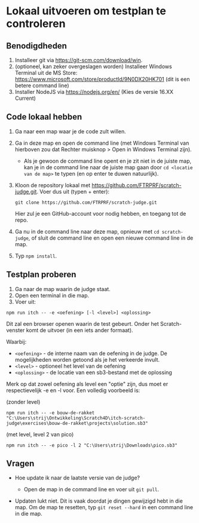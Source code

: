 # Lokaal uitvoeren om testplan te controleren

## Benodigdheden

1. Installeer git via https://git-scm.com/download/win.
2. (optioneel, kan zeker overgeslagen worden) Installeer Windows Terminal uit de MS Store: https://www.microsoft.com/store/productId/9N0DX20HK701 (dit is een betere command line)
3. Installer NodeJS via https://nodejs.org/en/ (Kies de versie 16.XX Current)

## Code lokaal hebben

1. Ga naar een map waar je de code zult willen.
2. Ga in deze map en open de command line (met Windows Terminal van hierboven zou dat Rechter muisknop > Open in Windows Terminal zijn).
   - Als je gewoon de command line opent en je zit niet in de juiste map, kan je in de command line naar de juiste map gaan door `cd <locatie van de map>` te typen (en op enter te duwen natuurlijk).
3. Kloon de repository lokaal met https://github.com/FTRPRF/scratch-judge.git. Voer dus uit (typen + enter):

   ```
   git clone https://github.com/FTRPRF/scratch-judge.git
   ```

   Hier zul je een GitHub-account voor nodig hebben, en toegang tot de repo.

4. Ga nu in de command line naar deze map, opnieuw met `cd scratch-judge`, of sluit de command line en open een nieuwe command line in de map.
5. Typ `npm install`.

## Testplan proberen

1. Ga naar de map waarin de judge staat.
2. Open een terminal in die map.
3. Voer uit:

```
npm run itch -- -e <oefening> [-l <level>] <oplossing>
```

Dit zal een browser openen waarin de test gebeurt.
Onder het Scratch-venster komt de uitvoer (in een iets ander formaat).

Waarbij:

- `<oefening>` - de interne naam van de oefening in de judge. De mogelijkheden worden getoond als je het verkeerde invult.
- `<level>` - optioneel het level van de oefening
- `<oplossing>` - de locatie van een sb3-bestand met de oplossing

Merk op dat zowel oefening als level een "optie" zijn, dus moet er respectievelijk -e en -l voor.
Een volledig voorbeeld is:

(zonder level)

```
npm run itch -- -e bouw-de-rakket "C:\Users\strij\Ontwikkeling\Scratch4D\itch-scratch-judge\exercises\bouw-de-rakket\projects\solution.sb3"
```

(met level, level 2 van pico)

```
npm run itch -- -e pico -l 2 "C:\Users\strij\Downloads\pico.sb3"
```

## Vragen

- Hoe update ik naar de laatste versie van de judge?

  - Open de map in de command line en voer uit `git pull`.

- Updaten lukt niet. Dit is vaak doordat je dingen gewijzigd hebt in die map. Om de map te resetten, typ `git reset --hard` in een command line in die map.
